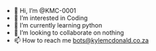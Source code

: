 - 👋 Hi, I’m @KMC-0001
- 👀 I’m interested in Coding
- 🌱 I’m currently learning python
- 💞️ I’m looking to collaborate on nothing
- 📫 How to reach me bots@kylemcdonald.co.za

<!---
KMC-0001/KMC-0001 is a ✨ special ✨ repository because its `README.md` (this file) appears on your GitHub profile.
You can click the Preview link to take a look at your changes.
--->
